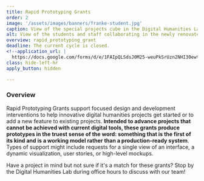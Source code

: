 ```yaml
---
title: Rapid Prototyping Grants
order: 2
image: '/assets/images/banners/franke-student.jpg'
caption: View of the special projects cube in the Digital Humanities Laboratory. Photo by Mara Lavitt.
alt: View of the students and staff collaborating in the newly renovated Franke Family Digital Humanities Laboratory.
overview: rapid_prototyping_grant
deadline: The current cycle is closed.
<!--application_url: |
  https://docs.google.com/forms/d/e/1FAIpQLSdsJ0M25-weuPkSrUzn2NHI30ewtov7VE10cp-nRFrfcEwLNw/viewform?usp=sf_link-->
class: hide-left-hr
apply_button: hidden

---
```


### Overview

Rapid Prototyping Grants support focused design and development interventions to help innovative digital humanities projects get started or to add a new feature to existing projects. <strong>Intended to advance projects that cannot be achieved with current digital tools, these grants produce prototypes in the truest sense of the word: something that is the first of its kind and is a working model rather than a production-ready system</strong>. Types of support might include requests for a single view of an interface, a dynamic visualization, user stories, or high-level mockups.

Have a project in mind but not sure if it's a match for these grants? Stop by the Digital Humanities Lab during office hours to discuss with our team!
